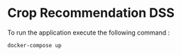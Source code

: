 # Crop Recommendation DSS

To run the application execute the following command :

``
docker-compose up
``

